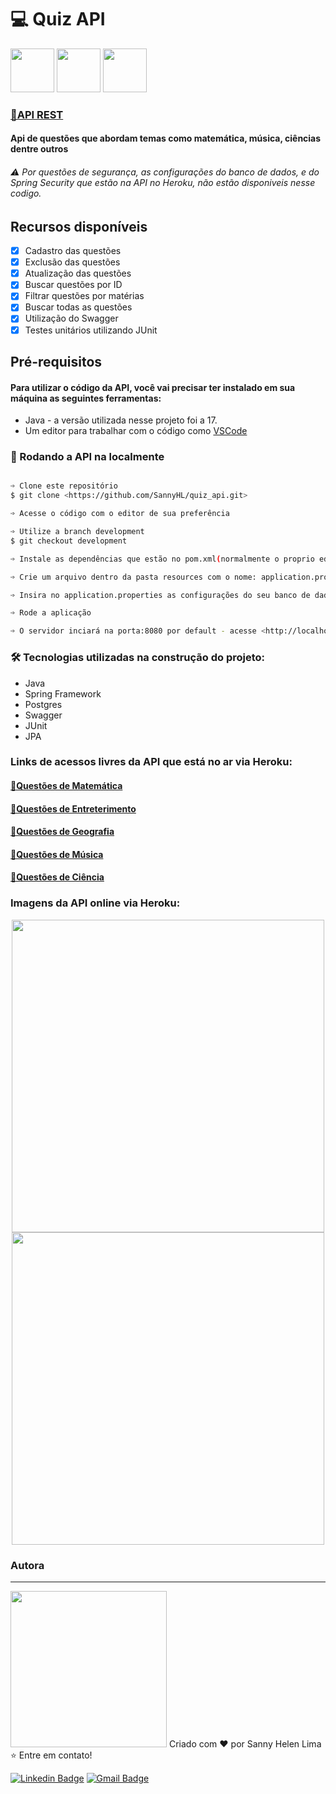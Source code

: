 <h1>💻 Quiz API</h1>

<div><img src="https://cdn.jsdelivr.net/gh/devicons/devicon/icons/java/java-original-wordmark.svg" height="70px"/>
<img src="https://cdn.jsdelivr.net/gh/devicons/devicon/icons/spring/spring-original.svg" height="70px"/>
<img src="https://cdn.jsdelivr.net/gh/devicons/devicon/icons/postgresql/postgresql-plain.svg" height="70px"/></div>

<h3><a href="https://api-rest-quiz-sannyhl.herokuapp.com/questions/findByMateria?materia=MATEMATICA">🔗API REST</a></h2>

<h4>Api de questões que abordam temas como matemática, música, ciências dentre outros</h4>

###### ⚠ Por questões de segurança, as configurações do banco de dados, e do Spring Security que estão na API no Heroku, não estão disponiveis nesse codigo.

<h2>Recursos disponíveis</h2>

- [x] Cadastro das questões
- [x] Exclusão das questões
- [X] Atualização das questões
- [X] Buscar questões por ID
- [X] Filtrar questões por matérias
- [X] Buscar todas as questões
- [X] Utilização do Swagger
- [X] Testes unitários utilizando JUnit

<h2>Pré-requisitos</h2>

#### Para utilizar o código da API, você vai precisar ter instalado em sua máquina as seguintes ferramentas:
- Java - a versão utilizada nesse projeto foi a 17.
- Um editor para trabalhar com o código como [VSCode](https://code.visualstudio.com/)

### 🎲 Rodando a API na localmente

```bash

➩ Clone este repositório
$ git clone <https://github.com/SannyHL/quiz_api.git>

➩ Acesse o código com o editor de sua preferência

➩ Utilize a branch development
$ git checkout development

➩ Instale as dependências que estão no pom.xml(normalmente o proprio editor instala as dependências)

➩ Crie um arquivo dentro da pasta resources com o nome: application.properties

➩ Insira no application.properties as configurações do seu banco de dados

➩ Rode a aplicação

➩ O servidor inciará na porta:8080 por default - acesse <http://localhost:8080>

```

### 🛠 Tecnologias utilizadas na construção do projeto:

- Java
- Spring Framework
- Postgres
- Swagger
- JUnit
- JPA


### Links de acessos livres da API que está no ar via Heroku:

<h4><a href="https://api-rest-quiz-sannyhl.herokuapp.com/questions/findByMateria?materia=MATEMATICA">🔎Questões de Matemática</a></h4>
<h4><a href="https://api-rest-quiz-sannyhl.herokuapp.com/questions/findByMateria?materia=ENTRETENIMENTO">🔎Questões de Entreterimento</a></h4>
<h4><a href="https://api-rest-quiz-sannyhl.herokuapp.com/questions/findByMateria?materia=GEOGRAFIA">🔎Questões de Geografia</a></h4>
<h4><a href="https://api-rest-quiz-sannyhl.herokuapp.com/questions/findByMateria?materia=MUSICA">🔎Questões de Música</a></h4>
<h4><a href="https://api-rest-quiz-sannyhl.herokuapp.com/questions/findByMateria?materia=CIENCIA">🔎Questões de Ciência</a></h4>

### Imagens da API online via Heroku:

<div  align="center"> 
<img src="https://user-images.githubusercontent.com/104280692/194387887-5324d55f-2c3a-4ba3-aef7-75799364d767.png" height="500px"/>
<img src="https://user-images.githubusercontent.com/104280692/194387972-f932640d-4fb3-4a37-be6e-5a085526d3d7.png" height="500px"/>
</div>

### Autora
---

<img src="https://user-images.githubusercontent.com/104280692/194205159-83b3bca2-3f59-40cd-b909-9bb0b8e40825.png" width="250px;" alt=""/>
Criado com ❤️ por Sanny Helen Lima <br>
⭐ Entre em contato!
<br>


[![Linkedin Badge](https://img.shields.io/badge/-SannyHL-blue?style=flat-square&logo=Linkedin&logoColor=white&link=https://www.linkedin.com/in/sannyhelenlima/)](https://www.linkedin.com/in/sannyhelenlima) 
[![Gmail Badge](https://img.shields.io/badge/-sannyhelenlima@gmail.com-c14438?style=flat-square&logo=Gmail&logoColor=white&link=mailto:sannyhelenlima@gmail.com)](mailto:sannyhelenlima@gmail.com)
